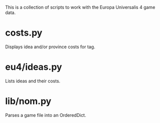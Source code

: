 This is a collection of scripts to work with the Europa Universalis 4 game data.

costs.py
========

Displays idea and/or province costs for tag.

eu4/ideas.py
============

Lists ideas and their costs.

lib/nom.py
==========

Parses a game file into an OrderedDict.
